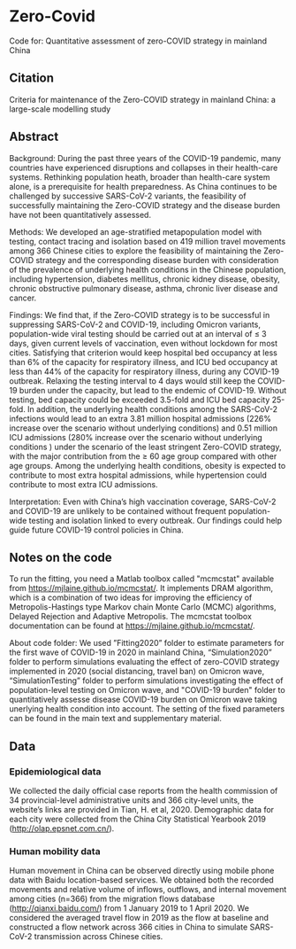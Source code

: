 # Zero-Covid
Code for: Quantitative assessment of zero-COVID strategy in mainland China

## Citation
Criteria for maintenance of the Zero-COVID strategy in mainland China: a large-scale modelling study


## Abstract
Background: During the past three years of the COVID-19 pandemic, many countries have experienced disruptions and collapses in their health-care systems. Rethinking population heath, broader than health-care system alone, is a prerequisite for health preparedness. As China continues to be challenged by successive SARS-CoV-2 variants, the feasibility of successfully maintaining the Zero-COVID strategy and the disease burden have not been quantitatively assessed.

Methods: We developed an age-stratified metapopulation model with testing, contact tracing and isolation based on 419 million travel movements among 366 Chinese cities to explore the feasibility of maintaining the Zero-COVID strategy and the corresponding disease burden with consideration of the prevalence of underlying health conditions in the Chinese population, including hypertension, diabetes mellitus, chronic kidney disease, obesity, chronic obstructive pulmonary disease, asthma, chronic liver disease and cancer. 

Findings: We find that, if the Zero-COVID strategy is to be successful in suppressing SARS-CoV-2 and COVID-19, including Omicron variants, population-wide viral testing should be carried out at an interval of ≤ 3 days, given current levels of vaccination, even without lockdown for most cities. Satisfying that criterion would keep hospital bed occupancy at less than 6% of the capacity for respiratory illness, and ICU bed occupancy at less than 44% of the capacity for respiratory illness, during any COVID-19 outbreak. Relaxing the testing interval to 4 days would still keep the COVID-19 burden under the capacity, but lead to the endemic of COVID-19.  Without testing, bed capacity could be exceeded 3.5-fold and ICU bed capacity 25-fold. In addition, the underlying health conditions among the SARS-CoV-2 infections would lead to an extra 3.81 million hospital admissions (226% increase over the scenario without underlying conditions) and 0.51 million ICU admissions (280% increase over the scenario without underlying conditions  )   under the scenario of the least stringent Zero-COVID strategy, with the major contribution from the ≥ 60 age group compared with other age groups. Among the underlying health conditions, obesity is expected to contribute to most extra hospital admissions, while hypertension could contribute to most extra ICU admissions. 

Interpretation: Even with China’s high vaccination coverage, SARS-CoV-2 and COVID-19 are unlikely to be contained without frequent population-wide testing and isolation linked to every outbreak. Our findings could help guide future COVID-19 control policies in China.


## Notes on the code
To run the fitting, you need a Matlab toolbox called "mcmcstat" available from https://mjlaine.github.io/mcmcstat/. It implements DRAM algorithm, which is a combination of two ideas for improving the efficiency of Metropolis-Hastings type Markov chain Monte Carlo (MCMC) algorithms, Delayed Rejection and Adaptive Metropolis. The mcmcstat toolbox documentation can be found at https://mjlaine.github.io/mcmcstat/.

About code folder: We used ”Fitting2020” folder to estimate parameters for the first wave of COVID-19 in 2020 in mainland China, “Simulation2020” folder to perform simulations evaluating the effect of zero-COVID strategy implemented in 2020 (social distancing, travel ban) on Omicron wave, “SimulationTesting” folder to perform simulations investigating the effect of population-level testing on Omicron wave, and "COVID-19 burden" folder to quantitatively assesse disease COVID-19 burden on Omicron wave taking unerlying health condition into account. The setting of the fixed parameters can be found in the main text and supplementary material.

## Data
### Epidemiological data
We collected the daily official case reports from the health commission of 34 provincial-level administrative units and 366 city-level units, the website’s links are provided in Tian, H. et al, 2020. Demographic data for each city were collected from the China City Statistical Yearbook 2019 (http://olap.epsnet.com.cn/).


### Human mobility data
Human movement in China can be observed directly using mobile phone data with Baidu location-based services. We obtained both the recorded movements and relative volume of inflows, outflows, and internal movement among cities (n=366) from the migration flows database (http://qianxi.baidu.com/) from 1 January 2019 to 1 April 2020. We considered the averaged travel flow in 2019 as the flow at baseline and constructed a flow network across 366 cities in China to simulate SARS-CoV-2 transmission across Chinese cities.
